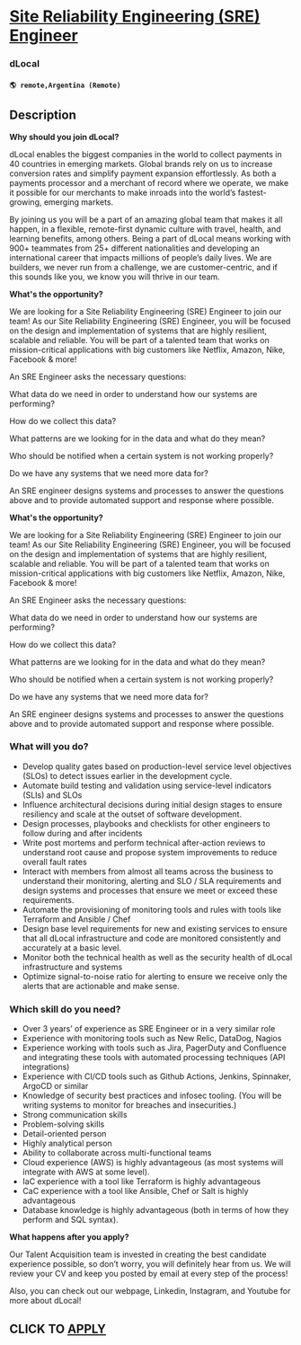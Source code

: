 # [Site Reliability Engineering (SRE) Engineer](https://www.remotewlb.com/apply/site-reliability-engineering-sre-engineer)  
### dLocal  
#### `🌎 remote,Argentina (Remote)`  

## Description

 **Why should you join dLocal?**

  

dLocal enables the biggest companies in the world to collect payments in 40 countries in emerging markets. Global brands rely on us to increase conversion rates and simplify payment expansion effortlessly. As both a payments processor and a merchant of record where we operate, we make it possible for our merchants to make inroads into the world’s fastest-growing, emerging markets.

  

By joining us you will be a part of an amazing global team that makes it all happen, in a flexible, remote-first dynamic culture with travel, health, and learning benefits, among others. Being a part of dLocal means working with 900+ teammates from 25+ different nationalities and developing an international career that impacts millions of people’s daily lives. We are builders, we never run from a challenge, we are customer-centric, and if this sounds like you, we know you will thrive in our team.

  

 **What's the opportunity?**

  

We are looking for a Site Reliability Engineering (SRE) Engineer to join our team! As our Site Reliability Engineering (SRE) Engineer, you will be focused on the design and implementation of systems that are highly resilient, scalable and reliable. You will be part of a talented team that works on mission-critical applications with big customers like Netflix, Amazon, Nike, Facebook & more!

  

An SRE Engineer asks the necessary questions:

What data do we need in order to understand how our systems are performing?

How do we collect this data?

What patterns are we looking for in the data and what do they mean?

Who should be notified when a certain system is not working properly?

Do we have any systems that we need more data for?

  

An SRE engineer designs systems and processes to answer the questions above and to provide automated support and response where possible.

  

 **What's the opportunity?**

  

We are looking for a Site Reliability Engineering (SRE) Engineer to join our team! As our Site Reliability Engineering (SRE) Engineer, you will be focused on the design and implementation of systems that are highly resilient, scalable and reliable. You will be part of a talented team that works on mission-critical applications with big customers like Netflix, Amazon, Nike, Facebook & more!

  

An SRE Engineer asks the necessary questions:

What data do we need in order to understand how our systems are performing?

How do we collect this data?

What patterns are we looking for in the data and what do they mean?

Who should be notified when a certain system is not working properly?

Do we have any systems that we need more data for?

  

An SRE engineer designs systems and processes to answer the questions above and to provide automated support and response where possible.

  

### What will you do?

* Develop quality gates based on production-level service level objectives (SLOs) to detect issues earlier in the development cycle.
* Automate build testing and validation using service-level indicators (SLIs) and SLOs
* Influence architectural decisions during initial design stages to ensure resiliency and scale at the outset of software development.
* Design processes, playbooks and checklists for other engineers to follow during and after incidents
* Write post mortems and perform technical after-action reviews to understand root cause and propose system improvements to reduce overall fault rates
* Interact with members from almost all teams across the business to understand their monitoring, alerting and SLO / SLA requirements and design systems and processes that ensure we meet or exceed these requirements.
* Automate the provisioning of monitoring tools and rules with tools like Terraform and Ansible / Chef
* Design base level requirements for new and existing services to ensure that all dLocal infrastructure and code are monitored consistently and accurately at a basic level.
* Monitor both the technical health as well as the security health of dLocal infrastructure and systems
* Optimize signal-to-noise ratio for alerting to ensure we receive only the alerts that are actionable and make sense.

  

### Which skill do you need?

* Over 3 years’ of experience as SRE Engineer or in a very similar role
* Experience with monitoring tools such as New Relic, DataDog, Nagios
* Experience working with tools such as Jira, PagerDuty and Confluence and integrating these tools with automated processing techniques (API integrations)
* Experience with CI/CD tools such as Github Actions, Jenkins, Spinnaker, ArgoCD or similar
* Knowledge of security best practices and infosec tooling. (You will be writing systems to monitor for breaches and insecurities.)
* Strong communication skills
* Problem-solving skills
* Detail-oriented person
* Highly analytical person
* Ability to collaborate across multi-functional teams
* Cloud experience (AWS) is highly advantageous (as most systems will integrate with AWS at some level).
* IaC experience with a tool like Terraform is highly advantageous 
* CaC experience with a tool like Ansible, Chef or Salt is highly advantageous
* Database knowledge is highly advantageous (both in terms of how they perform and SQL syntax).

  

 **What happens after you apply?**

  

Our Talent Acquisition team is invested in creating the best candidate experience possible, so don’t worry, you will definitely hear from us. We will review your CV and keep you posted by email at every step of the process!

  

Also, you can check out our webpage, Linkedin, Instagram, and Youtube for more about dLocal!

  
## CLICK TO [APPLY](https://www.remotewlb.com/apply/site-reliability-engineering-sre-engineer)

